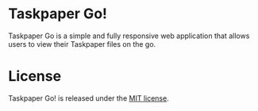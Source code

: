 Taskpaper Go!
=============

Taskpaper Go is a simple and fully responsive web application that allows users to view their Taskpaper files on the go.

# License

Taskpaper Go! is released under the [MIT license](https://github.com/slymax/taskpaper/blob/gh-pages/LICENSE).